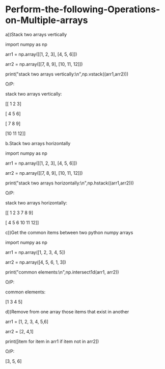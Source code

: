 # Perform-the-following-Operations-on-Multiple-arrays

a))Stack two arrays vertically

import numpy as np

arr1 = np.array([[1, 2, 3], [4, 5, 6]])

arr2 = np.array([[7, 8, 9], [10, 11, 12]])

print("stack two arrays vertically:\n",np.vstack((arr1,arr2)))

O/P:

stack two arrays vertically:

[[ 1 2 3]

[ 4 5 6]

[ 7 8 9]

[10 11 12]]

b.Stack two arrays horizontally

import numpy as np

arr1 = np.array([[1, 2, 3], [4, 5, 6]])

arr2 = np.array([[7, 8, 9], [10, 11, 12]])

print("stack two arrays horizontally:\n",np.hstack((arr1,arr2)))

O/P:

stack two arrays horizontally:

[[ 1 2 3 7 8 9]

[ 4 5 6 10 11 12]]

c))Get the common items between two python numpy arrays

import numpy as np

arr1 = np.array([1, 2, 3, 4, 5])

arr2 = np.array([4, 5, 6, 1, 3])

print("common elements:\n",np.intersect1d(arr1, arr2))

O/P:

common elements:

[1 3 4 5]

d))Remove from one array those items that exist in another

arr1 = [1, 2, 3, 4, 5,6]

arr2 = [2, 4,1]

print([item for item in arr1 if item not in arr2])

O/P:

[3, 5, 6]
